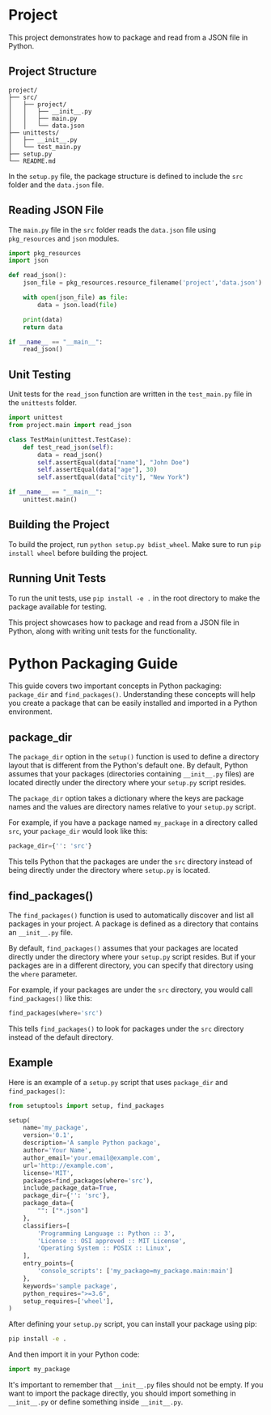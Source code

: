 # Project

This project demonstrates how to package and read from a JSON file in Python.

## Project Structure

```
project/
├── src/
│   ├── project/
│   │   ├── __init__.py
│   │   ├── main.py
│   │   └── data.json
├── unittests/
│   ├── __init__.py
│   └── test_main.py
├── setup.py
└── README.md
```

In the `setup.py` file, the package structure is defined to include the `src` folder and the `data.json` file.

## Reading JSON File

The `main.py` file in the `src` folder reads the `data.json` file using `pkg_resources` and `json` modules.

```python
import pkg_resources
import json

def read_json():
    json_file = pkg_resources.resource_filename('project','data.json')

    with open(json_file) as file:
        data = json.load(file)

    print(data)
    return data

if __name__ == "__main__":
    read_json()
```

## Unit Testing

Unit tests for the `read_json` function are written in the `test_main.py` file in the `unittests` folder.

```python
import unittest
from project.main import read_json

class TestMain(unittest.TestCase):
    def test_read_json(self):
        data = read_json()
        self.assertEqual(data["name"], "John Doe")
        self.assertEqual(data["age"], 30)
        self.assertEqual(data["city"], "New York")

if __name__ == "__main__":
    unittest.main()
```

## Building the Project

To build the project, run `python setup.py bdist_wheel`. Make sure to run `pip install wheel` before building the project.

## Running Unit Tests

To run the unit tests, use `pip install -e .` in the root directory to make the package available for testing.

This project showcases how to package and read from a JSON file in Python, along with writing unit tests for the functionality.

# Python Packaging Guide

This guide covers two important concepts in Python packaging: `package_dir` and `find_packages()`. Understanding these concepts will help you create a package that can be easily installed and imported in a Python environment.

## package_dir

The `package_dir` option in the `setup()` function is used to define a directory layout that is different from the Python's default one. By default, Python assumes that your packages (directories containing `__init__.py` files) are located directly under the directory where your `setup.py` script resides.

The `package_dir` option takes a dictionary where the keys are package names and the values are directory names relative to your `setup.py` script.

For example, if you have a package named `my_package` in a directory called `src`, your `package_dir` would look like this:

```python
package_dir={'': 'src'}
```

This tells Python that the packages are under the `src` directory instead of being directly under the directory where `setup.py` is located.

## find_packages()

The `find_packages()` function is used to automatically discover and list all packages in your project. A package is defined as a directory that contains an `__init__.py` file.

By default, `find_packages()` assumes that your packages are located directly under the directory where your `setup.py` script resides. But if your packages are in a different directory, you can specify that directory using the `where` parameter.

For example, if your packages are under the `src` directory, you would call `find_packages()` like this:

```python
find_packages(where='src')
```

This tells `find_packages()` to look for packages under the `src` directory instead of the default directory.

## Example

Here is an example of a `setup.py` script that uses `package_dir` and `find_packages()`:

```python
from setuptools import setup, find_packages

setup(
    name='my_package',
    version='0.1',
    description='A sample Python package',
    author='Your Name',
    author_email='your.email@example.com',
    url='http://example.com',
    license='MIT',
    packages=find_packages(where='src'),
    include_package_data=True,
    package_dir={'': 'src'},
    package_data={
        "": ["*.json"]
    },
    classifiers=[
        'Programming Language :: Python :: 3',
        'License :: OSI approved :: MIT License',
        'Operating System :: POSIX :: Linux',
    ],
    entry_points={
        'console_scripts': ['my_package=my_package.main:main']
    },
    keywords='sample package',
    python_requires=">=3.6",
    setup_requires=['wheel'],
)
```

After defining your `setup.py` script, you can install your package using pip:

```sh
pip install -e .
```

And then import it in your Python code:

```python
import my_package
```

It's important to remember that `__init__.py` files should not be empty. If you want to import the package directly, you should import something in `__init__.py` or define something inside `__init__.py`.
